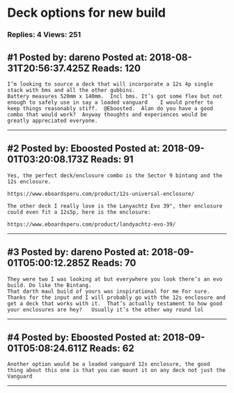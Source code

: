 # Deck options for new build

### Replies: 4 Views: 251

## \#1 Posted by: dareno Posted at: 2018-08-31T20:56:37.425Z Reads: 120

```
I’m looking to source a deck that will incorporate a 12s 4p single stack with bms and all the other gubbins.  
Battery measures 520mm x 140mm.  Incl bms. It’s got some flex but not enough to safely use in say a loaded vanguard    I would prefer to keep things reasonably stiff.  @Eboosted.  Alan do you have a good combo that would work?  Anyway thoughts and experiences would be greatly appreciated everyone.
```

---
## \#2 Posted by: Eboosted Posted at: 2018-09-01T03:20:08.173Z Reads: 91

```
Yes, the perfect deck/enclosure combo is the Sector 9 bintang and the 12s enclosure.

https://www.eboardsperu.com/product/12s-universal-enclosure/

The other deck I really love is the Lanyachtz Evo 39", ther enclosure could even fit a 12s5p, here is the enclosure:

https://www.eboardsperu.com/product/landyachtz-evo-39/
```

---
## \#3 Posted by: dareno Posted at: 2018-09-01T05:00:12.285Z Reads: 70

```
They were two I was looking at but everywhere you look there’s an evo build. Do like the Bintang.  
That darth maul build of yours was inspirational for me For sure.  Thanks for the input and I will probably go with the 12s enclosure and get a deck that works with it.  That’s actually testament to how good your enclosures are hey?   Usually it’s the other way round lol
```

---
## \#4 Posted by: Eboosted Posted at: 2018-09-01T05:08:24.611Z Reads: 62

```
Another option would be a loaded vanguard 12s enclosure, the good thing about this one is that you can mount it on any deck not just the Vanguard
```

---
